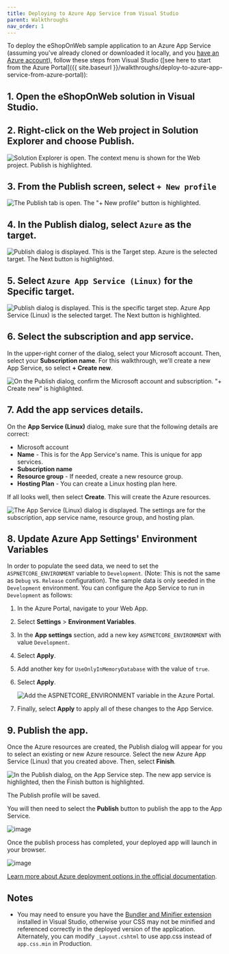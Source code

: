 ```yaml
---
title: Deploying to Azure App Service from Visual Studio
parent: Walkthroughs
nav_order: 1
---
```


To deploy the eShopOnWeb sample application to an Azure App Service (assuming you've already cloned or downloaded it locally, and you [have an Azure account](https://azure.microsoft.com/en-us/free/)), follow these steps from Visual Studio ([see here to start from the Azure Portal]({{ site.baseurl }}/walkthroughs/deploy-to-azure-app-service-from-azure-portal)):

## 1. Open the eShopOnWeb solution in Visual Studio.

## 2. Right-click on the Web project in Solution Explorer and choose Publish.

![Solution Explorer is open. The context menu is shown for the Web project. Publish is highlighted.](../assets/images/walkthroughs/app-service-from-visual-studio/publish-from-web-project.jpg)

## 3. From the Publish screen, select `+ New profile`

![The Publish tab is open. The "+ New profile" button is highlighted.](../assets/images/walkthroughs/app-service-from-visual-studio/publish-select-new-profile.jpg)

## 4. In the Publish dialog, select `Azure` as the target.

![Publish dialog is displayed. This is the Target step. Azure is the selected target. The Next button is highlighted.](../assets/images/walkthroughs/app-service-from-visual-studio/select-publish-target.jpg)

## 5. Select `Azure App Service (Linux)` for the Specific target.

![Publish dialog is displayed. This is the specific target step. Azure App Service (Linux) is the selected target. The Next button is highlighted.](../assets/images/walkthroughs/app-service-from-visual-studio/specific-target-azure-app-service-linux.jpg)

## 6. Select the subscription and app service.

In the upper-right corner of the dialog, select your Microsoft account. Then, select your **Subscription name**. For this walkthrough, we'll create a new App Service, so select **+ Create new**.

![On the Publish dialog, confirm the Microsoft account and subscription. "+ Create new" is highlighted. ](../assets/images/walkthroughs/app-service-from-visual-studio/select-subscription.jpg)

## 7. Add the app services details.

On the **App Service (Linux)** dialog, make sure that the following details are correct:

- Microsoft account
- **Name** - This is for the App Service's name. This is unique for app services.
- **Subscription name**
- **Resource group** - If needed, create a new resource group.
- **Hosting Plan** - You can create a Linux hosting plan here.

If all looks well, then select **Create**. This will create the Azure resources.

![The App Service (Linux) dialog is displayed. The settings are for the subscription, app service name, resource group, and hosting plan.](../assets/images/walkthroughs/app-service-from-visual-studio/app-service-details.jpg)

## 8. Update Azure App Settings' Environment Variables

In order to populate the seed data, we need to set the `ASPNETCORE_ENVIRONMENT` variable to `Development`. (Note: This is not the same as `Debug` vs. `Release` configuration). The sample data is only seeded in the `Development` environment. You can configure the App Service to run in `Development` as follows:

1. In the Azure Portal, navigate to your Web App.

1. Select **Settings** > **Environment Variables**.

1. In the **App settings** section, add a new key `ASPNETCORE_ENVIRONMENT` with value `Development`.

1. Select **Apply**.

1. Add another key for `UseOnlyInMemoryDatabase` with the value of `true`.

1. Select **Apply**.

    ![Add the ASPNETCORE_ENVIRONMENT variable in the Azure Portal.](../assets/images/walkthroughs/app-service-from-visual-studio/azure-app-service-environment-variables.jpg)

1. Finally, select **Apply** to apply all of these changes to the App Service.

## 9. Publish the app.

Once the Azure resources are created, the Publish dialog will appear for you to select an existing or new Azure resource. Select the new Azure App Service (Linux) that you created above. Then, select **Finish**.

![In the Publish dialog, on the App Service step. The new app service is highlighted, then the Finish button is highlighted.](../assets/images/walkthroughs/app-service-from-visual-studio/finalize-publish.jpg)

The Publish profile will be saved.

You will then need to select the **Publish** button to publish the app to the App Service.

![image](https://github.com/user-attachments/assets/68f4b285-98b4-4ce0-b51c-dd0d5fd78cd7)

Once the publish process has completed, your deployed app will launch in your browser.

![image](https://github.com/user-attachments/assets/12c3bbdb-0e5e-4314-b6ea-86b063eb5628)

[Learn more about Azure deployment options in the official documentation](https://docs.microsoft.com/en-us/azure/app-service-web/web-sites-deploy).


## Notes

- You may need to ensure you have the [Bundler and Minifier extension](https://docs.microsoft.com/en-us/aspnet/core/client-side/bundling-and-minification) installed in Visual Studio, otherwise your CSS may not be minified and referenced correctly in the deployed version of the application. Alternately, you can modify `_Layout.cshtml` to use app.css instead of `app.css.min` in Production.